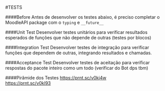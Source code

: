 #TESTS

####Before
Antes de desenvolver os testes abaixo, é preciso completar o MoodleAPI package com o ```typing``` e ```__future__```

####Unit Test
Desenvolver testes unitários para verificar resultados esperados de funções que não depende de outras (testes por blocos)

####Integration Test
Desenvolver testes de integração para verificar funções que dependem de outras, integrando resultados e chamadas.

####Acceptance Test
Desenvolver testes de aceitação para verificar respostas do pacote inteiro como um todo (verificar do Bot dps tbm)

####Pirâmide dos Testes
https://prnt.sc/v0kj4w  
https://prnt.sc/v0kl93
